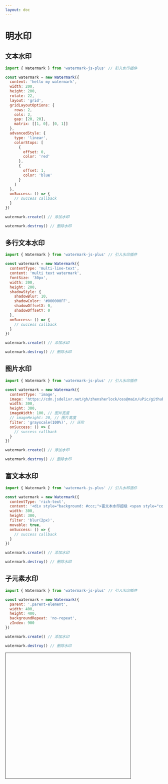 ```yaml
---
layout: doc
---
```

# 明水印

<script setup lang="ts">
import VPButton from 'vitepress/dist/client/theme-default/components/VPButton.vue';
import { ref, getCurrentInstance, onMounted } from 'vue';
import { Watermark } from '../../../src';
import { useData } from 'vitepress';
import dayjs from 'dayjs';
import { useAppStore } from '../../.vitepress/stores/app';

const appStore = useAppStore();
const { isDark } = useData();
const decodeBlindImage = ref('');
const app = getCurrentInstance();

// 子元素水印
let childElementWatermark = null

onMounted(() => {
  // 富文本水印
  richTextWatermark = new Watermark({
    contentType: 'rich-text',
    content: '<div style="background: #ccc;">富文本水印 <span style="color: #f00">good</span></div>',
    width: 300,
    height: 300,
    filter: 'blur(2px)',
    movable: true,
    onSuccess: () => {
      app.appContext.config.globalProperties.$message({
        appendTo: '#app',
        message: '富文本水印添加成功！',
        type: 'success'
      });
    }
  });
  // 子元素水印
  childElementWatermark = new Watermark({
    parent: '.parent-element',
    width: 400,
    height: 400,
    backgroundRepeat: 'no-repeat',
    zIndex: 900
  });
});

const handleAddTextWatermark = () => {
  appStore.createWatermark({
    content: 'hello my watermark',
    fontColor: isDark.value ? '#fff' : '#000',
    width: 200,
    height: 200,
    rotate: 22,
    layout: 'grid',
    // mutationObserve: false,
    // auxiliaryLine: true,
    gridLayoutOptions: {
      rows: 2,
      cols: 2,
      gap: [20, 20],
      matrix: [[1, 0], [0, 1]]
    },
    advancedStyle: {
      type: 'linear',
      colorStops: [
        {
          offset: 0,
          color: 'red'
        },
        {
          offset: 1,
          color: 'blue'
        }
      ]
    },
    onSuccess: () => {
      app.appContext.config.globalProperties.$message({
        appendTo: '#app',
        message: '文本水印添加成功！',
        type: 'success'
      });
    }
  })
};
const handleUpdateTextWatermark = () => {
  appStore.changeWatermark({
    content: 'update my text watermark at ' + dayjs().format('HH:mm:ss'),
    fontColor: isDark.value ? '#fff' : '#000'
  }, 'append')
};
const handleRemoveTextWatermark = () => {
  appStore.removeWatermark()
};

const handleAddMultiLineTextWatermark = () => {
  appStore.createWatermark({
    contentType: 'multi-line-text',
    content: 'multi text watermark',
    fontColor: isDark.value ? '#fff' : '#000',
    fontSize: '30px',
    width: 200,
    height: 200,
    shadowStyle: {
      shadowBlur: 10,
      shadowColor: '#000000FF',
      shadowOffsetX: 0,
      shadowOffsetY: 0
    },
    onSuccess: () => {
      app.appContext.config.globalProperties.$message({
        appendTo: '#app',
        message: '多行文本水印添加成功！',
        type: 'success'
      });
    }
  });
};
const handleRemoveMultiLineTextWatermark = () => {
  appStore.removeWatermark()
};

const handleAddImageWatermark = () => {
  appStore.createWatermark({
    contentType: 'image',
    image: 'https://cdn.jsdelivr.net/gh/zhensherlock/oss@main/uPic/github-mkWBiK.png',
    imageWidth: 200,
    // imageHeight: 20,
    width: 300,
    height: 300,
    filter: 'grayscale(100%)',
    onSuccess: () => {
      app.appContext.config.globalProperties.$message({
        appendTo: '#app',
        message: '图片水印添加成功！',
        type: 'success'
      });
    }
  })
};
const handleRemoveImageWatermark = () => {
  appStore.removeWatermark()
};

const handleAddRichTextWatermark = () => {
  appStore.createWatermark({
    contentType: 'rich-text',
    content: '<div style="background: #ccc;">富文本水印 <span style="color: #f00">good</span></div>',
    width: 300,
    height: 300,
    filter: 'blur(2px)',
    movable: true,
    onSuccess: () => {
      app.appContext.config.globalProperties.$message({
        appendTo: '#app',
        message: '富文本水印添加成功！',
        type: 'success'
      });
    }
  });
};
const handleRemoveRichTextWatermark = () => {
  appStore.removeWatermark()
};

const handleAddChildElementWatermark = () => {
  childElementWatermark.create();
};
const handleRemoveChildElementWatermark = () => {
  childElementWatermark.destroy();
};
</script>

<el-backtop></el-backtop>

## 文本水印

<div class="text-watermark">

```js
import { Watermark } from 'watermark-js-plus' // 引入水印插件

const watermark = new Watermark({
  content: 'hello my watermark',
  width: 200,
  height: 200,
  rotate: 22,
  layout: 'grid',
  gridLayoutOptions: {
    rows: 2,
    cols: 2,
    gap: [20, 20],
    matrix: [[1, 0], [0, 1]]
  },
  advancedStyle: {
    type: 'linear',
    colorStops: [
      {
        offset: 0,
        color: 'red'
      },
      {
        offset: 1,
        color: 'blue'
      }
    ]
  },
  onSuccess: () => {
    // success callback
  }
})

watermark.create() // 添加水印

watermark.destroy() // 删除水印
```
<el-affix target=".text-watermark" position="bottom" :offset="0">
  <el-space class="block-operation">
    <VPButton text="添加文本水印" @click="handleAddTextWatermark"></VPButton>
    <VPButton text="修改文本水印" @click="handleUpdateTextWatermark"></VPButton>
    <VPButton text="删除文本水印" @click="handleRemoveTextWatermark"></VPButton>
  </el-space>
</el-affix>
</div>

## 多行文本水印

<div class="multiline-text-watermark">

```js
import { Watermark } from 'watermark-js-plus' // 引入水印插件

const watermark = new Watermark({
  contentType: 'multi-line-text',
  content: 'multi text watermark',
  fontSize: '30px',
  width: 200,
  height: 200,
  shadowStyle: {
    shadowBlur: 10,
    shadowColor: '#000000FF',
    shadowOffsetX: 0,
    shadowOffsetY: 0
  },
  onSuccess: () => {
    // success callback
  }
})

watermark.create() // 添加水印

watermark.destroy() // 删除水印
```
<el-affix target=".multiline-text-watermark" position="bottom" :offset="0">
  <el-space class="block-operation">
    <VPButton text="添加多行文本水印" @click="handleAddMultiLineTextWatermark"></VPButton>
    <VPButton text="删除多行文本水印" @click="handleRemoveMultiLineTextWatermark"></VPButton>
  </el-space>
</el-affix>
</div>

## 图片水印

<div class="image-watermark">

```js
import { Watermark } from 'watermark-js-plus' // 引入水印插件

const watermark = new Watermark({
  contentType: 'image',
  image: 'https://cdn.jsdelivr.net/gh/zhensherlock/oss@main/uPic/github-mkWBiK.png',
  width: 300,
  height: 300,
  imageWidth: 100, // 图片宽度
  // imageHeight: 20, // 图片高度
  filter: 'grayscale(100%)', // 灰阶
  onSuccess: () => {
    // success callback
  }
})

watermark.create() // 添加水印

watermark.destroy() // 删除水印
```
<el-affix target=".image-watermark" position="bottom" :offset="0">
  <el-space class="block-operation">
    <VPButton text="添加图片水印" @click="handleAddImageWatermark"></VPButton>
    <VPButton text="删除图片水印" @click="handleRemoveImageWatermark"></VPButton>
  </el-space>
</el-affix>
</div>

## 富文本水印

<div class="rich-text-watermark">

```js
import { Watermark } from 'watermark-js-plus' // 引入水印插件

const watermark = new Watermark({
  contentType: 'rich-text',
  content: '<div style="background: #ccc;">富文本水印超级 <span style="color: #f00">棒</span></div>',
  width: 300,
  height: 300,
  filter: 'blur(2px)',
  movable: true,
  onSuccess: () => {
    // success callback
  }
})

watermark.create() // 添加水印

watermark.destroy() // 删除水印
```
<el-affix target=".rich-text-watermark" position="bottom" :offset="0">
  <el-space class="block-operation">
    <VPButton text="添加富文本水印" @click="handleAddRichTextWatermark"></VPButton>
    <VPButton text="删除富文本水印" @click="handleRemoveRichTextWatermark"></VPButton>
  </el-space>
</el-affix>
</div>

## 子元素水印

<div class="child-element-watermark">

```js
import { Watermark } from 'watermark-js-plus' // 引入水印插件

const watermark = new Watermark({
  parent: '.parent-element',
  width: 400,
  height: 400,
  backgroundRepeat: 'no-repeat',
  zIndex: 900
})

watermark.create() // 添加水印

watermark.destroy() // 删除水印
```
<div class="parent-element" style="width: 400px;height: 400px;border: 1px solid #333;margin-top: 10px;position: relative;">
</div>
<el-affix target=".child-element-watermark" position="bottom" :offset="0" z-index="1000">
  <el-space class="block-operation">
    <VPButton text="添加子元素水印" @click="handleAddChildElementWatermark"></VPButton>
    <VPButton text="删除子元素水印" @click="handleRemoveChildElementWatermark"></VPButton>
  </el-space>
</el-affix>
</div>
